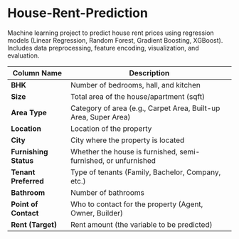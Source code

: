 # House-Rent-Prediction
Machine learning project to predict house rent prices using regression models (Linear Regression, Random Forest, Gradient Boosting, XGBoost). Includes data preprocessing, feature encoding, visualization, and evaluation.

| Column Name           | Description                                                     |
| --------------------- | --------------------------------------------------------------- |
| **BHK**               | Number of bedrooms, hall, and kitchen                           |
| **Size**              | Total area of the house/apartment (sqft)                        |
| **Area Type**         | Category of area (e.g., Carpet Area, Built-up Area, Super Area) |
| **Location**          | Location of the property                                        |
| **City**              | City where the property is located                              |
| **Furnishing Status** | Whether the house is furnished, semi-furnished, or unfurnished  |
| **Tenant Preferred**  | Type of tenants (Family, Bachelor, Company, etc.)               |
| **Bathroom**          | Number of bathrooms                                             |
| **Point of Contact**  | Who to contact for the property (Agent, Owner, Builder)         |
| **Rent (Target)**     | Rent amount (the variable to be predicted)                      |
